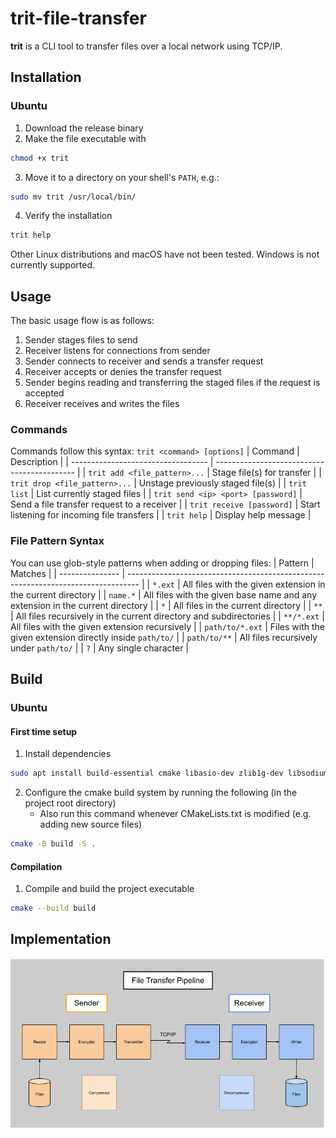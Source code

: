 # trit-file-transfer
**trit** is a CLI tool to transfer files over a local network using TCP/IP.

## Installation
### Ubuntu
1. Download the release binary
2. Make the file executable with 
```bash 
chmod +x trit 
```
3. Move it to a directory on your shell's `PATH`,  e.g.:
```bash 
sudo mv trit /usr/local/bin/
```
4. Verify the installation
```bash 
trit help
```

Other Linux distributions and macOS have not been tested. Windows is not currently supported.

## Usage
The basic usage flow is as follows:
1. Sender stages files to send
2. Receiver listens for connections from sender
3. Sender connects to receiver and sends a transfer request
4. Receiver accepts or denies the transfer request
5. Sender begins reading and transferring the staged files if the request is accepted
6. Receiver receives and writes the files

### Commands
Commands follow this syntax: `trit <command> [options]`
| Command                            | Description                                 |
| ---------------------------------- | ------------------------------------------- |
| `trit add <file_pattern>...`       | Stage file(s) for transfer                  |
| `trit drop <file_pattern>...`      | Unstage previously staged file(s)           |
| `trit list`                        | List currently staged files                 |
| `trit send <ip> <port> [password]` | Send a file transfer request to a receiver  |
| `trit receive [password]`          | Start listening for incoming file transfers |
| `trit help`                        | Display help message                        |

### File Pattern Syntax
You can use glob-style patterns when adding or dropping files:
| Pattern         | Matches                                                                           |
| --------------- | --------------------------------------------------------------------------------- |
| `*.ext`         | All files with the given extension in the current directory                       |
| `name.*`        | All files with the given base name and any extension in the current directory     |
| `*`             | All files in the current directory                                                |
| `**`            | All files recursively in the current directory and subdirectories                 |
| `**/*.ext`      | All files with the given extension recursively                                    |
| `path/to/*.ext` | Files with the given extension directly inside `path/to/`                         |
| `path/to/**`    | All files recursively under `path/to/`                                            |
| `?`             | Any single character                                                              |

## Build
### Ubuntu
#### First time setup
1. Install dependencies
```bash 
sudo apt install build-essential cmake libasio-dev zlib1g-dev libsodium-dev pkg-config
```

2. Configure the cmake build system by running the following (in the project root directory)
    - Also run this command whenever CMakeLists.txt is modified (e.g. adding new source files)
```bash
cmake -B build -S .
```

#### Compilation
1. Compile and build the project executable
```bash
cmake --build build
```

## Implementation
![alt text](images/File_Transfer_Pipeline.png "File Transfer Pipeline Diagram")